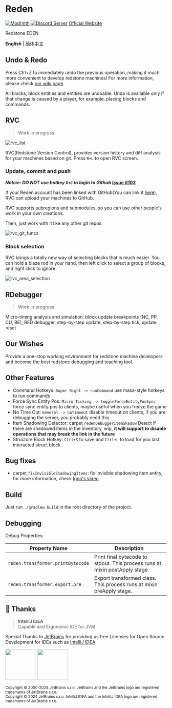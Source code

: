# Reden

[![Modrinth](https://img.shields.io/modrinth/dt/reden?style=flat-square&label=Modrinth)](https://modrinth.com/mod/reden)
[![Discord Server](https://img.shields.io/discord/1140304794976792707?logo=discord&label=discord)](https://discord.gg/fCxmEyFgAd)
[Official Website](https://redenmc.com)

Redstone EDEN

**English** | [简体中文](./README.zh-CN.md)


## Undo & Redo

Press Ctrl+Z to immediately undo the previous operation, making it much more convenient to develop redstone machines!
For more information, please check [our wiki page](https://wiki.redenmc.com/Undo-and-Redo).

All blocks, block entities and entities are undoable.
Undo is available only if that change is caused by a player, for example, placing blocks and commands.


## RVC
> Work in progress

![rvc_list](https://github.com/ArthurZhou/reden-is-what-we-made/assets/89689293/dbab2f3a-0e5e-4103-8003-f283306d62f2)

RVC(Redstone Version Control), provides version history and diff analysis for your machines based on git. Press `R+L` to open RVC screen.

### Update, commit and push
***Notice: DO NOT use hotkey `R+G` to login to Github [Issue #103](https://github.com/zly2006/reden-is-what-we-made/issues/103)***

If your Reden account has been linked with GitHub(You can link it [here](https://redenmc.com/home/edit)), RVC can upload your machines to GitHub. 

RVC supports subregions and submodules, so you can use other people's work in your own creations.

Then, just work with it like any other git repos:

![rvc_git_funcs](https://github.com/ArthurZhou/reden-is-what-we-made/assets/89689293/de014ed2-e7b9-44d8-b100-9ab9d54523c4)

### Block selection
RVC brings a totally new way of selecting blocks that is much easier.
You can hold a blaze rod in your hand, then left click to select a group of blocks, and right click to ignore.

![rvc_area_selection](https://github.com/ArthurZhou/reden-is-what-we-made/assets/89689293/bf1cca8a-e8e2-4c41-8ef3-a5e78b536935)


## RDebugger
> Work in progress

Micro-timing analysis and simulation: block update breakpoints (NC, PP, CU, BE), BED debugger, step-by-step update, step-by-step tick, update reset

## Our Wishes

Provide a one-stop working environment for redstone machine developers and become the best redstone debugging and teaching tool.

## Other Features

+ Command Hotkeys: `Super Right -> runCommand` use masa-style hotkeys to run commands
+ Force Sync Entity Pos: `Micro Ticking -> toggleForceEntityPosSync` force sync entity pos to clients, maybe useful when you freeze the game
+ No Time Out: `General -> noTimeout` disable timeout on clients, if you are debugging the server, you probably need this
+ Item Shadowing Detector: carpet `redenDebuggerItemShadow` Detect if there are shadowed items in the inventory, wip, **it will support to disable operations that may break the link in the future**
+ Structure Block Hotkey: `Ctrl+S` to save and `Ctrl+L` to load for you last interacted struct block.

## Bug fixes

+ carpet `fixInvisibleShadowingItems`: fix invisible shadowing item entity, for more information, check [Igna's video](https://www.youtube.com/watch?v=HSOSWHIg7Mk)

## Build

Just run `./gradlew build` in the root directory of the project.

## Debugging

Debug Properties:

| Property Name                     | Description                                                                 |
|-----------------------------------|-----------------------------------------------------------------------------|
| `reden.transformer.printBytecode` | Print final bytecode to stdout. This process runs at mixin postApply stage. |
| `reden.transformer.export.pre`    | Export transformed class. This process runs at mixin preApply stage.        |

## 🎊 Thanks

> <span style="font-size: 0.96em">**IntelliJ IDEA**</span><br/>Capable and Ergonomic IDE for JVM

Special Thanks to [JetBrains](https://www.jetbrains.com/) for providing us free Licenses for Open Source Development for IDEs such as [IntelliJ IDEA](https://www.jetbrains.com/idea/)

[<img src="https://resources.jetbrains.com/storage/products/company/brand/logos/jb_beam.png" height="96"/>](https://www.jetbrains.com/)
[<img src="https://resources.jetbrains.com/storage/products/company/brand/logos/IntelliJ_IDEA.png" height="96"/>](https://www.jetbrains.com/idea/)

<sup>Copyright © 2000-2024 JetBrains s.r.o. JetBrains and the JetBrains logo are registered trademarks of JetBrains s.r.o.</sup>
<br/>
<sup>Copyright © 2024 JetBrains s.r.o. IntelliJ IDEA and the IntelliJ IDEA logo are registered trademarks of JetBrains s.r.o.</sup>
